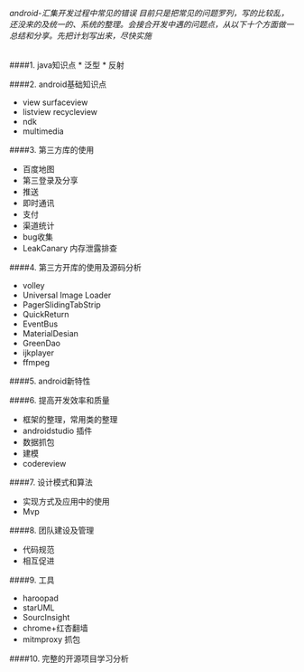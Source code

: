 ###### android-汇集开发过程中常见的错误 目前只是把常见的问题罗列，写的比较乱，还没来的及统一的、系统的整理。会接合开发中遇的问题点，从以下十个方面做一总结和分享。先把计划写出来，尽快实施
####1. java知识点
    * 泛型
    * 反射

####2. android基础知识点
   * view surfaceview
   * listview  recycleview
   * ndk
   * multimedia


####3. 第三方库的使用
  * 百度地图
  * 第三登录及分享
  * 推送
  * 即时通讯
  * 支付
  * 渠道统计
  * bug收集
  * LeakCanary 内存泄露排查
  
####4. 第三方开库的使用及源码分析
  * volley
  * Universal Image Loader
  * PagerSlidingTabStrip
  * QuickReturn
  * EventBus
  * MaterialDesian
  * GreenDao
  * ijkplayer
  * ffmpeg
  
####5. android新特性

####6. 提高开发效率和质量
   * 框架的整理，常用类的整理
   * androidstudio 插件
   * 数据抓包
   * 建模
   * codereview
   
####7. 设计模式和算法
  * 实现方式及应用中的使用
  * Mvp

####8. 团队建设及管理
   * 代码规范
   * 相互促进
   
####9. 工具
   * haroopad
   * starUML
   * SourcInsight
   * chrome+红杏翻墙
   * mitmproxy 抓包

####10. 完整的开源项目学习分析

